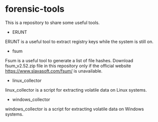 # forensic-tools

This is a repository to share some useful tools.

* ERUNT

ERUNT is a useful tool to extract registry keys while the system is still on.

* fsum

Fsum is a useful tool to generate a list of file hashes.
Download fsum_v2.52.zip file in this repository only if the official website https://www.slavasoft.com/fsum/ is unavailable.

* linux_collector

linux_collector is a script for extracting volatile data on Linux systems. 

* windows_collector

windows_collector is a script for extracting volatile data on Windows systems.

